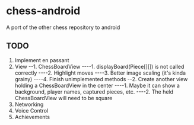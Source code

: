 # chess-android
A port of the other chess repository to android

## TODO
1. Implement en passant
2. View
--1. ChessBoardView
----1. displayBoard(Piece[][]) is not called correctly 
----2. Highlight moves
----3. Better image scaling (it's kinda grainy)
----4. Finish unimplemented methods
--2. Create another view holding a ChessBoardView in the center
----1. Maybe it can show a background, player names, captured pieces, etc.
----2. The held ChessBoardView will need to be square
3. Networking
4. Voice Control
5. Achievements

